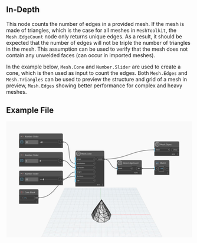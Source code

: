 ## In-Depth
This node counts the number of edges in a provided mesh. If the mesh is made of triangles, which is the case for all meshes in `MeshToolkit`, the `Mesh.EdgeCount` node only returns unique edges. As a result, it should be expected that the number of edges will not be triple the number of triangles in the mesh. This assumption can be used to verify that the mesh does not contain any unwelded faces (can occur in imported meshes). 

In the example below, `Mesh.Cone` and `Number.Slider` are used to create a cone, which is then used as input to count the edges. Both `Mesh.Edges` and `Mesh.Triangles` can be used to preview the structure and grid of a mesh in preview, `Mesh.Edges` showing better performance for complex and heavy meshes. 

## Example File

![Example](./Autodesk.DesignScript.Geometry.Mesh.EdgeCount_img.jpg)